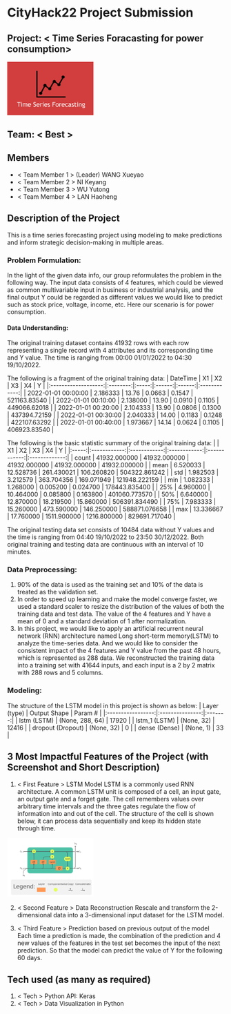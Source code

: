 # CityHack22 Project Submission
## Project: < Time Series Foracasting for power consumption>
<img src="https://github.com/Maxproto/CityHack2022/blob/main/TimeSeries.png" width="200" alt="project_logo"/>

## Team: < Best >
## Members
- < Team Member 1 > (Leader) WANG Xueyao
- < Team Member 2 > NI Keyang
- < Team Member 3 > WU Yutong
- < Team Member 4 > LAN Haoheng

## Description of the Project
This is a time series forecasting project using modeling to make predictions and inform strategic decision-making in multiple areas. 

### Problem Formulation:
In the light of the given data info, our group reformulates the problem in the following way. The input data consists of 4 features, which could be viewed as common multivariable input in business or industrial analysis, and the final output Y could be regarded as different values we would like to predict such as stock price, voltage, income, etc. Here our scenario is for power consumption. 

#### Data Understanding:
The original training dataset contains 41932 rows with each row representing a single record with 4 attributes and its corresponding time and Y value. The time is ranging from 00:00 01/01/2022 to 04:30 19/10/2022.

The following is a fragment of the original training data:
|       DateTime      |    X1    |   X2  |   X3   |   X4   |       Y      |
|:-------------------:|:--------:|:-----:|:------:|:------:|:------------:|
| 2022-01-01 00:00:00 | 2.186333 | 13.76 | 0.0663 | 0.1547 | 521163.83540 |
| 2022-01-01 00:10:00 | 2.138000 | 13.90 | 0.0910 | 0.1105 | 449066.62018 |
| 2022-01-01 00:20:00 | 2.104333 | 13.90 | 0.0806 | 0.1300 | 437394.72159 |
| 2022-01-01 00:30:00 | 2.040333 | 14.00 | 0.1183 | 0.1248 | 422107.63292 |
| 2022-01-01 00:40:00 | 1.973667 | 14.14 | 0.0624 | 0.1105 | 406923.83540 |

The following is the basic statistic summary of the original training data:
|       |      X1      |      X2      |      X3      |      X4      |       Y       |
|:-----:|:------------:|:------------:|:------------:|:------------:|:-------------:|
| count | 41932.000000 | 41932.000000 | 41932.000000 | 41932.000000 |  41932.000000 |
|  mean |   6.520033   |   12.528736  |  261.430021  |  106.260820  | 504322.861242 |
|  std  |   1.982503   |   3.212579   |  363.704356  |  169.071949  | 121948.222159 |
|  min  |   1.082333   |   1.268000   |   0.005200   |   0.024700   | 178443.835400 |
|  25%  |   4.960000   |   10.464000  |   0.085800   |   0.163800   | 401060.773570 |
|  50%  |   6.640000   |   12.870000  |   18.219500  |   15.860000  | 506391.834490 |
|  75%  |   7.983333   |   15.260000  |  473.590000  |  146.250000  | 588871.076658 |
|  max  |   13.336667  |   17.760000  |  1511.900000 |  1216.800000 | 829691.717040 |

The original testing data set consists of 10484 data without Y values and the time is ranging from 04:40 19/10/2022 to 23:50 30/12/2022. Both original training and testing data are continuous with an interval of 10 minutes.

### Data Preprocessing:
1.	90% of the data is used as the training set and 10% of the data is treated as the validation set.
2.	In order to speed up learning and make the model converge faster, we used a standard scaler to resize the distribution of the values of both the training data and test data. The value of the 4 features and Y have a mean of 0 and a standard deviation of 1 after normalization.
3.	In this project, we would like to apply an artificial recurrent neural network (RNN) architecture named Long short-term memory(LSTM) to analyze the time-series data. And we would like to consider the consistent impact of the 4 features and Y value from the past 48 hours, which is represented as 288 data. We reconstructed the training data into a training set with 41644 inputs, and each input is a 2 by 2 matrix with 288 rows and 5 columns.

### Modeling:
The structure of the LSTM model in this project is shown as below:
|    Layer (type)   |   Output Shape  | Param # |
|:-----------------:|:---------------:|:-------:|
|    lstm (LSTM)    | (None, 288, 64) |  17920  |
|   lstm_1 (LSTM)   |    (None, 32)   |  12416  |
| dropout (Dropout) |    (None, 32)   |    0    |
|   dense (Dense)   |    (None, 1)    |    33   |

## 3 Most Impactful Features of the Project (with Screenshot and Short Description)
1. < First Feature > LSTM Model
  LSTM is a commonly used RNN architecture. A common LSTM unit is composed of a cell, an input gate, an output gate and a forget gate. The cell remembers values over arbitrary     time intervals and the three gates regulate the flow of information into and out of the cell.
  The structure of the cell is shown below, it can process data sequentially and keep its hidden state through time.
  <img src="https://github.com/Maxproto/CityHack2022/blob/main/LSTM_Cell.svg.png" width="200" alt="project_logo"/>

2. < Second Feature > Data Reconstruction
  Rescale and transform the 2-dimensional data into a 3-dimensional input dataset for the LSTM model.

3. < Third Feature >  Prediction based on previous output of the model
  Each time a prediction is made, the combination of the prediction and 4 new values of the features in the test set becomes the input of the next prediction. So that the model   can predict the value of Y for the following 60 days.   

## Tech used (as many as required)
1. < Tech > Python API: Keras
2. < Tech > Data Visualization in Python

